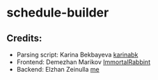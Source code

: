 # schedule-builder

## Credits:
* Parsing script: Karina Bekbayeva [karinabk](https://github.com/karinabk)
* Frontend: Demezhan Marikov [ImmortalRabbint](https://github.com/ImmortalRabbit)
* Backend: Elzhan Zeinulla [me](https://github.com/zelzhan)

